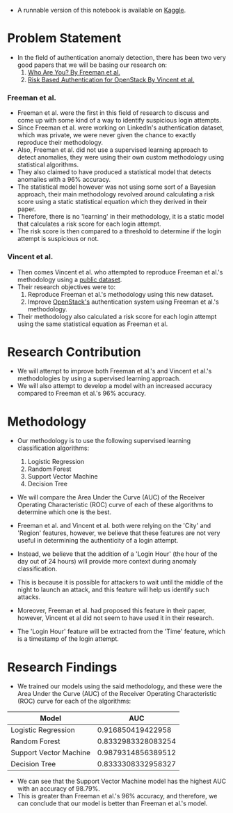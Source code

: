 + A runnable version of this notebook is available on [Kaggle](https://www.kaggle.com/code/kottunaana/authentication-anomaly-detection-model).

# Problem Statement
+ In the field of authentication anomaly detection, there has been two very good papers that we will be basing our research on:
    1. [Who Are You? By Freeman et al.](https://iris.unica.it/retrieve/handle/11584/133076/390585/freeman16-ndss-final.pdf)
    2. [Risk Based Authentication for OpenStack By Vincent et al.](https://arxiv.org/pdf/2303.12361)

### Freeman et al.
+ Freeman et al. were the first in this field of research to discuss and come up with some kind of a way to identify suspicious login attempts.
+ Since Freeman et al. were working on LinkedIn's authentication dataset, which was private, we were never given the chance to exactly reproduce their methodology.
+ Also, Freeman et al. did not use a supervised learning approach to detect anomalies, they were using their own custom methodology using statistical algorithms.
+ They also claimed to have produced a statistical model that detects anomalies with a 96% accuracy.
+ The statistical model however was not using some sort of a Bayesian approach, their main methodology revolved around calculating a risk score using a static statistical equation which they derived in their paper.
+ Therefore, there is no 'learning' in their methodology, it is a static model that calculates a risk score for each login attempt.
+ The risk score is then compared to a threshold to determine if the login attempt is suspicious or not.

### Vincent et al.
+ Then comes Vincent et al. who attempted to reproduce Freeman et al.'s methodology using a [public dataset](https://www.kaggle.com/datasets/dasgroup/rba-dataset/data?select=rba-dataset.csv).
+ Their research objectives were to:
    1. Reproduce Freeman et al.'s methodology using this new dataset.
    2. Improve [OpenStack's](https://www.openstack.org/) authentication system using Freeman et al.'s methodology.
+ Their methodology also calculated a risk score for each login attempt using the same statistical equation as Freeman et al.

# Research Contribution
+ We will attempt to improve both Freeman et al.'s and Vincent et al.'s methodologies by using a supervised learning approach.
+ We will also attempt to develop a model with an increased accuracy compared to Freeman et al.'s 96% accuracy.

# Methodology
+ Our methodology is to use the following supervised learning classification algorithms:
    1. Logistic Regression
    2. Random Forest
    3. Support Vector Machine
    4. Decision Tree

+ We will compare the Area Under the Curve (AUC) of the Receiver Operating Characteristic (ROC) curve of each of these algorithms to determine which one is the best.

+ Freeman et al. and Vincent et al. both were relying on the 'City' and 'Region' features, however, we believe that these features are not very useful in determining the authenticity of a login attempt.
+ Instead, we believe that the addition of a 'Login Hour' (the hour of the day out of 24 hours) will provide more context during anomaly classification.
+ This is because it is possible for attackers to wait until the middle of the night to launch an attack, and this feature will help us identify such attacks.
+ Moreover, Freeman et al. had proposed this feature in their paper, however, Vincent et al did not seem to have used it in their research.
+ The 'Login Hour' feature will be extracted from the 'Time' feature, which is a timestamp of the login attempt.

# Research Findings
+ We trained our models using the said methodology, and these were the Area Under the Curve (AUC) of the Receiver Operating Characteristic (ROC) curve for each of the algorithms:

| Model                     | AUC                   |
|---------------------------|-----------------------|
| Logistic Regression       | 0.916850419422958     |
| Random Forest             | 0.8332983328083254    |
| Support Vector Machine    | 0.9879314856389512    |
| Decision Tree             | 0.8333308332958327    |

+ We can see that the Support Vector Machine model has the highest AUC with an accuracy of 98.79%.
+ This is greater than Freeman et al.'s 96% accuracy, and therefore, we can conclude that our model is better than Freeman et al.'s model.
